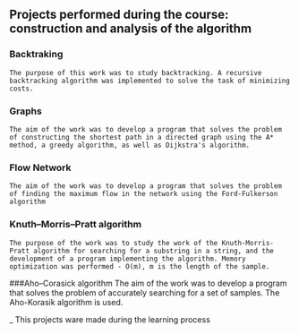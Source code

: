 ## Projects performed during the course: construction and analysis of the algorithm

### Backtraking
    The purpose of this work was to study backtracking. A recursive backtracking algorithm was implemented to solve the task of minimizing costs. 
    
    
### Graphs
    The aim of the work was to develop a program that solves the problem of constructing the shortest path in a directed graph using the A* method, a greedy algorithm, as well as Dijkstra's algorithm.
    
### Flow Network
    The aim of the work was to develop a program that solves the problem of finding the maximum flow in the network using the Ford-Fulkerson algorithm
    
### Knuth–Morris–Pratt algorithm
    The purpose of the work was to study the work of the Knuth-Morris-Pratt algorithm for searching for a substring in a string, and the development of a program implementing the algorithm. Memory optimization was performed - O(m), m is the length of the sample.
    
    
###Aho–Corasick algorithm
    The aim of the work was to develop a program that solves the problem of accurately searching for a set of samples. The Aho-Korasik algorithm is used.

_
This projects ware made during the learning process
